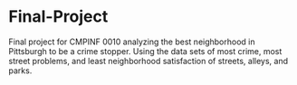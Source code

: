 # Final-Project
Final project for CMPINF 0010 analyzing the best neighborhood in Pittsburgh to be a crime stopper. Using the data sets of most crime, most street problems, and least neighborhood satisfaction of streets, alleys, and parks. 

